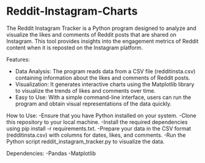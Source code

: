# Reddit-Instagram-Charts

The Reddit Instagram Tracker is a Python program designed to analyze and visualize the likes and comments of Reddit posts that are shared on Instagram. This tool provides insights into the engagement metrics of Reddit content when it is reposted on the Instagram platform.

Features:
- Data Analysis: The program reads data from a CSV file (redditinsta.csv) containing information about the likes and comments of Reddit posts.
- Visualization: It generates interactive charts using the Matplotlib library to visualize the trends of likes and comments over time.
- Easy to Use: With a simple command-line interface, users can run the program and obtain visual representations of the data quickly.

How to Use:
-Ensure that you have Python installed on your system.
-Clone this repository to your local machine.
-Install the required dependencies using pip install -r requirements.txt.
-Prepare your data in the CSV format (redditinsta.csv) with columns for dates, likes, and comments.
-Run the Python script reddit_instagram_tracker.py to visualize the data.

Dependencies:
-Pandas
-Matplotlib
